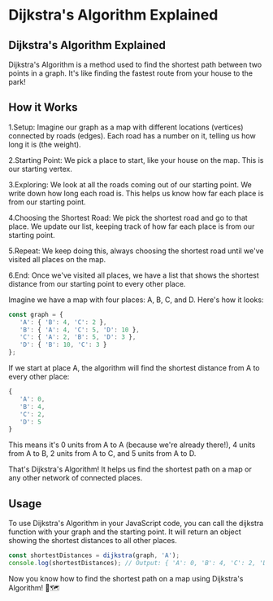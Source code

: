 # Dijkstra's Algorithm Explained


## Dijkstra's Algorithm Explained
Dijkstra's Algorithm is a method used to find the shortest path between two points in a graph. It's like finding the fastest route from your house to the park!


## How it Works

1.Setup: Imagine our graph as a map with different locations (vertices) connected by roads (edges). Each road has a number on it, telling us how long it is (the weight).

2.Starting Point: We pick a place to start, like your house on the map. This is our starting vertex.

3.Exploring: We look at all the roads coming out of our starting point. We write down how long each road is. This helps us know how far each place is from our starting point.

4.Choosing the Shortest Road: We pick the shortest road and go to that place. We update our list, keeping track of how far each place is from our starting point.

5.Repeat: We keep doing this, always choosing the shortest road until we've visited all places on the map.

6.End: Once we've visited all places, we have a list that shows the shortest distance from our starting point to every other place.


Imagine we have a map with four places: A, B, C, and D. Here's how it looks:


```js
const graph = {
   'A': { 'B': 4, 'C': 2 },
   'B': { 'A': 4, 'C': 5, 'D': 10 },
   'C': { 'A': 2, 'B': 5, 'D': 3 },
   'D': { 'B': 10, 'C': 3 }
};
```

If we start at place A, the algorithm will find the shortest distance from A to every other place:


```js
{
   'A': 0,
   'B': 4,
   'C': 2,
   'D': 5
}
```

This means it's 0 units from A to A (because we're already there!), 4 units from A to B, 2 units from A to C, and 5 units from A to D.

That's Dijkstra's Algorithm! It helps us find the shortest path on a map or any other network of connected places.

## Usage
To use Dijkstra's Algorithm in your JavaScript code, you can call the dijkstra function with your graph and the starting point. It will return an object showing the shortest distances to all other places.


```js
const shortestDistances = dijkstra(graph, 'A');
console.log(shortestDistances); // Output: { 'A': 0, 'B': 4, 'C': 2, 'D': 5 }

```

Now you know how to find the shortest path on a map using Dijkstra's Algorithm! 🚗🗺️




